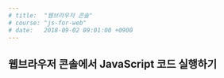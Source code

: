```yaml
---
# title:  "웹브라우저 콘솔"
# course: "js-for-web"
# date:   2018-09-02 09:01:00 +0900
---
```




## 웹브라우저 콘솔에서 JavaScript 코드 실행하기

